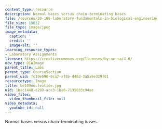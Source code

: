 ```yaml
---
content_type: resource
description: Normal bases versus chain-terminating bases.
file: /courses/20-109-laboratory-fundamentals-in-biological-engineering-fall-2007/1bac1440e299aca31ba67135033c94ae_be109nucleotide.jpg
file_size: 15032
file_type: image/jpeg
image_metadata:
  caption: ''
  credit: ''
  image-alt: ''
learning_resource_types:
- Laboratory Assignments
license: https://creativecommons.org/licenses/by-nc-sa/4.0/
ocw_type: OCWImage
parent_title: Labs
parent_type: CourseSection
parent_uid: fc19e690-0ca7-af8b-d48d-3a5a9e329f01
resourcetype: Image
title: be109nucleotide.jpg
uid: 1bac1440-e299-aca3-1ba6-7135033c94ae
video_files:
  video_thumbnail_file: null
video_metadata:
  youtube_id: null
---
```

Normal bases versus chain-terminating bases.